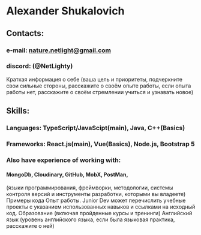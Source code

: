 # Alexander Shukalovich

## Contacts:
### e-mail: nature.netlight@gmail.com
### discord: (@NetLighty)
Краткая информация о себе (ваша цель и приоритеты, подчеркните свои сильные стороны, расскажите о своём опыте работы, если опыта работы нет, расскажите о своём стремлении учиться и узнавать новое)
## Skills:
### Languages: TypeScript/JavaScipt(main), Java, C++(Basics)
### Frameworks: React.js(main), Vue(Basics), Node.js, Bootstrap 5

### Also have experience of working with:
#### MongoDb, Cloudinary, GitHub, MobX, PostMan, 
(языки программирования, фреймворки, методологии, системы контроля версий и инструменты разработки, которыми вы владеете)
Примеры кода
Опыт работы. Junior Dev может перечислить учебные проекты с указанием использованных навыков и ссылками на исходный код.
Образование (включая пройденные курсы и тренинги)
Английский язык (уровень английского языка, если была языковая практика, расскажите о ней)